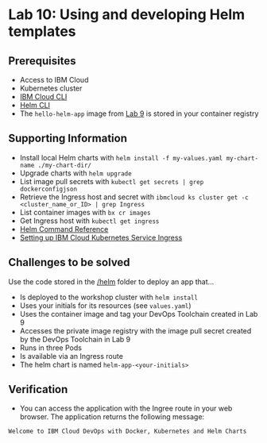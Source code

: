 # Lab 10: Using and developing Helm templates 

## Prerequisites

* Access to IBM Cloud
* Kubernetes cluster
* [IBM Cloud CLI](https://cloud.ibm.com/docs/cli)
* [Helm CLI](https://helm.sh/docs/intro/install/)
* The `hello-helm-app` image from [Lab 9](./lab-09-ci-cd.md) is stored in your container registry

## Supporting Information

* Install local Helm charts with `helm install -f my-values.yaml my-chart-name ./my-chart-dir/`
* Upgrade charts with `helm upgrade`
* List image pull secrets with `kubectl get secrets | grep dockerconfigjson`
* Retrieve the Ingress host and secret with `ibmcloud ks cluster get -c <cluster_name_or_ID> | grep Ingress`
* List container images with `bx cr images`
* Get Ingress host with `kubectl get ingress`
* [Helm Command Reference](https://www.ibm.com/cloud/architecture/content/course/helm-fundamentals/helm-commands)
* [Setting up IBM Cloud Kubernetes Service Ingress](https://cloud.ibm.com/docs/containers?topic=containers-ingress)

## Challenges to be solved

Use the code stored in the [/helm](./helm/) folder to deploy an app that...

* Is deployed to the workshop cluster with `helm install`
* Uses your initials for its resources (see `values.yaml`)
* Uses the container image and tag your DevOps Toolchain created in Lab 9
* Accesses the private image registry with the image pull secret created by the DevOps Toolchain in Lab 9
* Runs in three Pods
* Is available via an Ingress route
* The helm chart is named `helm-app-<your-initials>`

## Verification

* You can access the application with the Ingree route in your web browser. The application returns the following message:

````txt
Welcome to IBM Cloud DevOps with Docker, Kubernetes and Helm Charts
````
